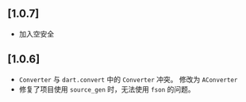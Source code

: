 ## [1.0.7]

- 加入空安全  

## [1.0.6]

- `Converter` 与 `dart.convert` 中的 `Converter` 冲突。 修改为 `AConverter`
- 修复了项目使用 `source_gen` 时，无法使用 `fson` 的问题。   
